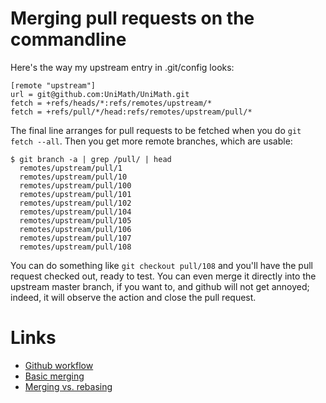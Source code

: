 # Merging pull requests on the commandline

Here's the way my upstream entry in .git/config looks:
```
[remote "upstream"]
url = git@github.com:UniMath/UniMath.git
fetch = +refs/heads/*:refs/remotes/upstream/*
fetch = +refs/pull/*/head:refs/remotes/upstream/pull/*
```

The final line arranges for pull requests to be fetched when you do
```git fetch --all```.  Then you get more remote branches, which are usable:
```
$ git branch -a | grep /pull/ | head
  remotes/upstream/pull/1
  remotes/upstream/pull/10
  remotes/upstream/pull/100
  remotes/upstream/pull/101
  remotes/upstream/pull/102
  remotes/upstream/pull/104
  remotes/upstream/pull/105
  remotes/upstream/pull/106
  remotes/upstream/pull/107
  remotes/upstream/pull/108
```

You can do something like ```git checkout pull/108``` and you'll have the
pull
request checked out, ready to test.  You can even merge it directly into the
upstream master branch, if you want to, and github will not get annoyed;
indeed,
it will observe the action and close the pull request.

# Links

* [Github workflow](https://guides.github.com/introduction/flow/index.html)
* [Basic merging](http://git-scm.com/book/en/v2/Git-Branching-Basic-Branching-and-Merging)
* [Merging vs. rebasing](https://www.atlassian.com/git/tutorials/merging-vs-rebasing/)
